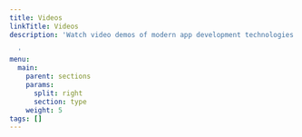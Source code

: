 ```yaml
---
title: Videos
linkTitle: Videos
description: 'Watch video demos of modern app development technologies.

  '
menu:
  main:
    parent: sections
    params:
      split: right
      section: type
    weight: 5
tags: []
---
```


